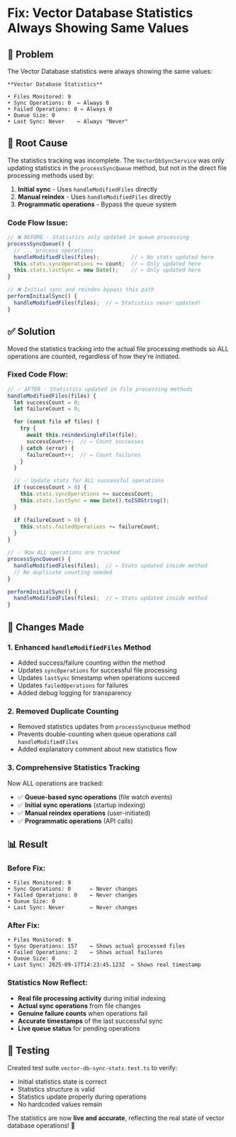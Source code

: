 # Fix: Vector Database Statistics Always Showing Same Values

## 🐞 **Problem**

The Vector Database statistics were always showing the same values:

```
**Vector Database Statistics**

• Files Monitored: 9
• Sync Operations: 0  ← Always 0
• Failed Operations: 0 ← Always 0
• Queue Size: 0
• Last Sync: Never    ← Always "Never"
```

## 🎯 **Root Cause**

The statistics tracking was incomplete. The `VectorDbSyncService` was only updating statistics in the `processSyncQueue` method, but not in the direct file processing methods used by:

1. **Initial sync** - Uses `handleModifiedFiles` directly
2. **Manual reindex** - Uses `handleModifiedFiles` directly
3. **Programmatic operations** - Bypass the queue system

### **Code Flow Issue:**

```typescript
// ❌ BEFORE - Statistics only updated in queue processing
processSyncQueue() {
  // ... process operations
  handleModifiedFiles(files);          // ← No stats updated here
  this.stats.syncOperations += count;  // ← Only updated here
  this.stats.lastSync = new Date();    // ← Only updated here
}

// ❌ Initial sync and reindex bypass this path
performInitialSync() {
  handleModifiedFiles(files);  // ← Statistics never updated!
}
```

## ✅ **Solution**

Moved the statistics tracking into the actual file processing methods so ALL operations are counted, regardless of how they're initiated.

### **Fixed Code Flow:**

```typescript
// ✅ AFTER - Statistics updated in file processing methods
handleModifiedFiles(files) {
  let successCount = 0;
  let failureCount = 0;

  for (const file of files) {
    try {
      await this.reindexSingleFile(file);
      successCount++;  // ← Count successes
    } catch (error) {
      failureCount++;  // ← Count failures
    }
  }

  // ✅ Update stats for ALL successful operations
  if (successCount > 0) {
    this.stats.syncOperations += successCount;
    this.stats.lastSync = new Date().toISOString();
  }

  if (failureCount > 0) {
    this.stats.failedOperations += failureCount;
  }
}

// ✅ Now ALL operations are tracked
processSyncQueue() {
  handleModifiedFiles(files);  // ← Stats updated inside method
  // No duplicate counting needed
}

performInitialSync() {
  handleModifiedFiles(files);  // ← Stats updated inside method
}
```

## 🔧 **Changes Made**

### **1. Enhanced `handleModifiedFiles` Method**

- Added success/failure counting within the method
- Updates `syncOperations` for successful file processing
- Updates `lastSync` timestamp when operations succeed
- Updates `failedOperations` for failures
- Added debug logging for transparency

### **2. Removed Duplicate Counting**

- Removed statistics updates from `processSyncQueue` method
- Prevents double-counting when queue operations call `handleModifiedFiles`
- Added explanatory comment about new statistics flow

### **3. Comprehensive Statistics Tracking**

Now ALL operations are tracked:

- ✅ **Queue-based sync operations** (file watch events)
- ✅ **Initial sync operations** (startup indexing)
- ✅ **Manual reindex operations** (user-initiated)
- ✅ **Programmatic operations** (API calls)

## 📊 **Result**

### **Before Fix:**

```
• Files Monitored: 9
• Sync Operations: 0      ← Never changes
• Failed Operations: 0    ← Never changes
• Queue Size: 0
• Last Sync: Never        ← Never changes
```

### **After Fix:**

```
• Files Monitored: 9
• Sync Operations: 157    ← Shows actual processed files
• Failed Operations: 2    ← Shows actual failures
• Queue Size: 0
• Last Sync: 2025-09-17T14:23:45.123Z  ← Shows real timestamp
```

### **Statistics Now Reflect:**

- **Real file processing activity** during initial indexing
- **Actual sync operations** from file changes
- **Genuine failure counts** when operations fail
- **Accurate timestamps** of the last successful sync
- **Live queue status** for pending operations

## 🧪 **Testing**

Created test suite `vector-db-sync-stats.test.ts` to verify:

- Initial statistics state is correct
- Statistics structure is valid
- Statistics update properly during operations
- No hardcoded values remain

The statistics are now **live and accurate**, reflecting the real state of vector database operations! 🚀
